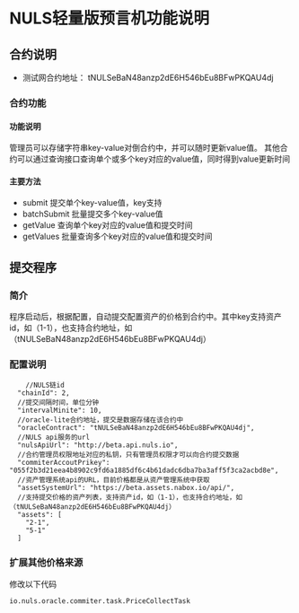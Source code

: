 # NULS轻量版预言机功能说明
## 合约说明
* 测试网合约地址： tNULSeBaN48anzp2dE6H546bEu8BFwPKQAU4dj
### 合约功能
#### 功能说明 
管理员可以存储字符串key-value对倒合约中，并可以随时更新value值。
其他合约可以通过查询接口查询单个或多个key对应的value值，同时得到value更新时间
#### 主要方法
* submit 
提交单个key-value值，key支持
* batchSubmit 
批量提交多个key-value值
* getValue
查询单个key对应的value值和提交时间
* getValues
批量查询多个key对应的value值和提交时间

## 提交程序
### 简介
程序启动后，根据配置，自动提交配置资产的价格到合约中。其中key支持资产id，如（1-1），也支持合约地址，如（tNULSeBaN48anzp2dE6H546bEu8BFwPKQAU4dj）
### 配置说明
```aidl
    //NULS链id
  "chainId": 2,
  //提交间隔时间，单位分钟
  "intervalMinite": 10,
  //oracle-lite合约地址，提交是数据存储在该合约中
  "oracleContract": "tNULSeBaN48anzp2dE6H546bEu8BFwPKQAU4dj",
  //NULS api服务的url
  "nulsApiUrl": "http://beta.api.nuls.io",
  //合约管理员权限地址对应的私钥，只有管理员权限才可以向合约提交数据
  "commiterAccoutPrikey": "055f2b3d21eea4b8902c9fd6a1885df6c4b61dadc6dba7ba3aff5f3ca2acbd8e",
  //资产管理系统api的URL，目前价格都是从资产管理系统中获取
  "assetSystemUrl": "https://beta.assets.nabox.io/api/",
  //支持提交价格的资产列表，支持资产id，如（1-1），也支持合约地址，如（tNULSeBaN48anzp2dE6H546bEu8BFwPKQAU4dj）
  "assets": [
    "2-1",
    "5-1"
  ]
```
### 扩展其他价格来源
修改以下代码
```aidl
io.nuls.oracle.commiter.task.PriceCollectTask
```
